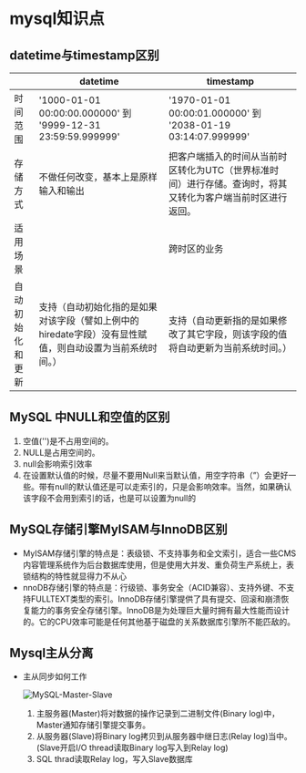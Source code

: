# mysql知识点
## datetime与timestamp区别

|                  | datetime                                                     | timestamp                                                    |
| ---------------- | ------------------------------------------------------------ | ------------------------------------------------------------ |
| 时间范围         | '1000-01-01 00:00:00.000000' 到 '9999-12-31 23:59:59.999999' | '1970-01-01 00:00:01.000000' 到 '2038-01-19 03:14:07.999999' |
| 存储方式         | 不做任何改变，基本上是原样输入和输出                         | 把客户端插入的时间从当前时区转化为UTC（世界标准时间）进行存储。查询时，将其又转化为客户端当前时区进行返回。 |
| 适用场景         |                                                              | 跨时区的业务                                                 |
| 自动初始化和更新 | 支持（自动初始化指的是如果对该字段（譬如上例中的hiredate字段）没有显性赋值，则自动设置为当前系统时间。） | 支持（自动更新指的是如果修改了其它字段，则该字段的值将自动更新为当前系统时间。） |

## MySQL 中NULL和空值的区别

1. 空值('')是不占用空间的。
2. NULL是占用空间的。
3. null会影响索引效率
4. 在设置默认值的时候，尽量不要用Null来当默认值，用空字符串（”）会更好一些。带有null的默认值还是可以走索引的，只是会影响效率。当然，如果确认该字段不会用到索引的话，也是可以设置为null的

## MySQL存储引擎MyISAM与InnoDB区别
- MyISAM存储引擎的特点是：表级锁、不支持事务和全文索引，适合一些CMS内容管理系统作为后台数据库使用，但是使用大并发、重负荷生产系统上，表锁结构的特性就显得力不从心
- nnoDB存储引擎的特点是：行级锁、事务安全（ACID兼容）、支持外键、不支持FULLTEXT类型的索引。InnoDB存储引擎提供了具有提交、回滚和崩溃恢复能力的事务安全存储引擎。InnoDB是为处理巨大量时拥有最大性能而设计的。它的CPU效率可能是任何其他基于磁盘的关系数据库引擎所不能匹敌的。



## Mysql主从分离

- 主从同步如何工作

  ![MySQL-Master-Slave](https://github.com/chenyaowu/myo2o/tree/master/myo2o/img/mysql/MySQL-Master-Slave.jpg)

  1. 主服务器(Master)将对数据的操作记录到二进制文件(Binary log)中，Master通知存储引擎提交事务。
  2. 从服务器(Slave)将Binary log拷贝到从服务器中继日志(Relay log)当中。(Slave开启I/O thread读取Binary log写入到Relay log)
  3. SQL thrad读取Relay log，写入Slave数据库



